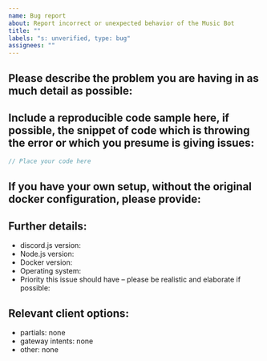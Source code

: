 ```yaml
---
name: Bug report
about: Report incorrect or unexpected behavior of the Music Bot
title: ""
labels: "s: unverified, type: bug"
assignees: ""
---
```


<!-- Use Discord for general questions: https://discord.gg/sbySMS7m3v -->
<!-- For security vuln disclosure please contact noc at darrennathanael dot com, this is the fastest way to notify us -->

## Please describe the problem you are having in as much detail as possible:

## Include a reproducible code sample here, if possible, the snippet of code which is throwing the error or which you presume is giving issues:

```js
// Place your code here
```
## If you have your own setup, without the original docker configuration, please provide:

## Further details:

- discord.js version:
- Node.js version:
- Docker version:
- Operating system:
- Priority this issue should have – please be realistic and elaborate if possible:

## Relevant client options:

- partials: none
- gateway intents: none
- other: none

<!--
Remove the comment and fill out the commit hash if this applies to you:
(While it's not a requirement to test your issue on the master branch, it would make fixing the problem a lot easier for us, so please do so if possible.)

-->